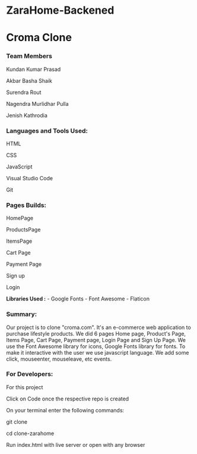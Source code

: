 # ZaraHome-Backened

# Croma Clone

<h3>Team Members</h3>
<p>Kundan Kumar Prasad</p>
<p>Akbar Basha Shaik</p>
<p>Surendra Rout</p>
<p>Nagendra Murlidhar Pulla</p>
<p>Jenish Kathrodia</p>

<h3>Languages and Tools Used:</h3>
<p>HTML</p>
<p>CSS</p>
<p>JavaScript</p>
<p>Visual Studio Code</p>
<p>Git</p>

<h3>Pages Builds:</h3>
<p>HomePage</p>
<p>ProductsPage</p>
<p>ItemsPage</p>
<p>Cart Page</p>
<p>Payment Page</p>
<p>Sign up</p>
<p>Login</p>
 <p> <strong>Libraries Used :</strong>
   - Google Fonts - Font Awesome - Flaticon</p>

<h3>Summary:</h3>
<p>Our project is to clone "croma.com". It's an e-commerce web application to purchase lifestyle products. We did 6 pages Home page, Product's Page, Items Page, Cart Page, Payment page, Login Page and Sign Up Page. We use the Font Awesome library for icons, Google Fonts library for fonts. To make it interactive with the user we use javascript language. We add some click, mouseenter, mouseleave, etc events.</p>

<h3>For Developers:</h3>
<p>For this project</p>
<p>Click on Code once the respective repo is created</p>
<p>On your terminal enter the following commands:</p>
<p>git clone <https link></p>
<p>cd clone-zarahome</p>
<p>Run index.html with live server or open with any browser</p>

